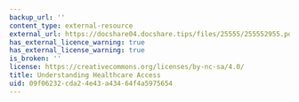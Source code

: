 ```yaml
---
backup_url: ''
content_type: external-resource
external_url: https://docshare04.docshare.tips/files/25555/255552955.pdf
has_external_licence_warning: true
has_external_license_warning: true
is_broken: ''
license: https://creativecommons.org/licenses/by-nc-sa/4.0/
title: Understanding Healthcare Access
uid: 09f06232-cda2-4e43-a434-64f4a5975654
---
```

